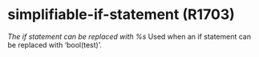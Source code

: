 # simplifiable-if-statement (R1703)

*The if statement can be replaced with %s* Used when an if statement can
be replaced with ‘bool(test)’.
